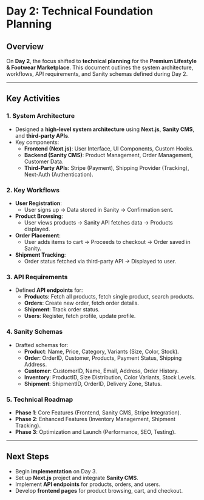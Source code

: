 # Day 2: Technical Foundation Planning

## **Overview**
On **Day 2**, the focus shifted to **technical planning** for the **Premium Lifestyle & Footwear Marketplace**. This document outlines the system architecture, workflows, API requirements, and Sanity schemas defined during Day 2.

---

## **Key Activities**

### **1. System Architecture**
- Designed a **high-level system architecture** using **Next.js**, **Sanity CMS**, and **third-party APIs**.
- Key components:
  - **Frontend (Next.js)**: User Interface, UI Components, Custom Hooks.
  - **Backend (Sanity CMS)**: Product Management, Order Management, Customer Data.
  - **Third-Party APIs**: Stripe (Payment), Shipping Provider (Tracking), Next-Auth (Authentication).

### **2. Key Workflows**
- **User Registration**:
  - User signs up → Data stored in Sanity → Confirmation sent.
- **Product Browsing**:
  - User views products → Sanity API fetches data → Products displayed.
- **Order Placement**:
  - User adds items to cart → Proceeds to checkout → Order saved in Sanity.
- **Shipment Tracking**:
  - Order status fetched via third-party API → Displayed to user.

### **3. API Requirements**
- Defined **API endpoints** for:
  - **Products**: Fetch all products, fetch single product, search products.
  - **Orders**: Create new order, fetch order details.
  - **Shipment**: Track order status.
  - **Users**: Register, fetch profile, update profile.

### **4. Sanity Schemas**
- Drafted schemas for:
  - **Product**: Name, Price, Category, Variants (Size, Color, Stock).
  - **Order**: OrderID, Customer, Products, Payment Status, Shipping Address.
  - **Customer**: CustomerID, Name, Email, Address, Order History.
  - **Inventory**: ProductID, Size Distribution, Color Variants, Stock Levels.
  - **Shipment**: ShipmentID, OrderID, Delivery Zone, Status.

### **5. Technical Roadmap**
- **Phase 1**: Core Features (Frontend, Sanity CMS, Stripe Integration).
- **Phase 2**: Enhanced Features (Inventory Management, Shipment Tracking).
- **Phase 3**: Optimization and Launch (Performance, SEO, Testing).

---

## **Next Steps**
- Begin **implementation** on Day 3.
- Set up **Next.js** project and integrate **Sanity CMS**.
- Implement **API endpoints** for products, orders, and users.
- Develop **frontend pages** for product browsing, cart, and checkout.
